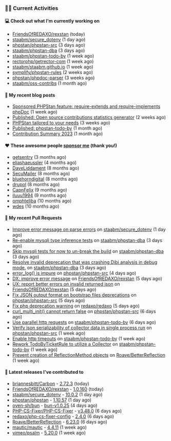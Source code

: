 ### 👨‍💻 Current Activities


#### 💻 Check out what I'm currently working on

- [FriendsOfREDAXO/rexstan](https://github.com/FriendsOfREDAXO/rexstan) (today)
- [staabm/secure_dotenv](https://github.com/staabm/secure_dotenv) (1 day ago)
- [phpstan/phpstan-src](https://github.com/phpstan/phpstan-src) (3 days ago)
- [staabm/phpstan-dba](https://github.com/staabm/phpstan-dba) (3 days ago)
- [staabm/phpstan-todo-by](https://github.com/staabm/phpstan-todo-by) (1 week ago)
- [rectorphp/getrector-com](https://github.com/rectorphp/getrector-com) (1 week ago)
- [staabm/staabm.github.io](https://github.com/staabm/staabm.github.io) (1 week ago)
- [symplify/phpstan-rules](https://github.com/symplify/phpstan-rules) (2 weeks ago)
- [phpstan/phpdoc-parser](https://github.com/phpstan/phpdoc-parser) (3 weeks ago)
- [staabm/oss-contribs](https://github.com/staabm/oss-contribs) (1 month ago)


#### 📜 My recent blog posts

- [Sponsored PHPStan feature: require-extends and require-implements phpDoc](https://staabm.github.io/2024/01/15/phpstan-require-extends-implements.html) (1 week ago)
- [Published: Open source contributions statistics generator](https://staabm.github.io/2024/01/10/oss-contribs-published.html) (2 weeks ago)
- [PHPStan tailored to your needs](https://staabm.github.io/2024/01/01/phpstan-customizing.html) (3 weeks ago)
- [Published: phpstan-todo-by](https://staabm.github.io/2023/12/17/phpstan-todo-by-published.html) (1 month ago)
- [Contribution Summary 2023](https://staabm.github.io/2023/12/07/contribution-summary-2023.html) (1 month ago)


#### ❤️ These awesome people [sponsor me](https://github.com/sponsors/staabm) (thank you!)

- [getsentry](https://github.com/getsentry) (3 months ago)
- [eliashaeussler](https://github.com/eliashaeussler) (4 months ago)
- [DaveLiddament](https://github.com/DaveLiddament) (8 months ago)
- [SecuMailer](https://github.com/SecuMailer) (8 months ago)
- [bluehorndigital](https://github.com/bluehorndigital) (8 months ago)
- [drupol](https://github.com/drupol) (8 months ago)
- [CapnFelix](https://github.com/CapnFelix) (9 months ago)
- [iluuu1994](https://github.com/iluuu1994) (9 months ago)
- [omphteliba](https://github.com/omphteliba) (10 months ago)
- [wdes](https://github.com/wdes) (10 months ago)


#### 🔨 My recent Pull Requests

- [Improve error message on parse errors](https://github.com/staabm/secure_dotenv/pull/11) on [staabm/secure_dotenv](https://github.com/staabm/secure_dotenv) (1 day ago)
- [Re-enable mysqli type inference tests](https://github.com/staabm/phpstan-dba/pull/641) on [staabm/phpstan-dba](https://github.com/staabm/phpstan-dba) (3 days ago)
- [Skip mysqli tests for now to un-break the build](https://github.com/staabm/phpstan-dba/pull/640) on [staabm/phpstan-dba](https://github.com/staabm/phpstan-dba) (3 days ago)
- [Resolve invalid deprecation that was crashing Dibi analysis in debug mode.](https://github.com/staabm/phpstan-dba/pull/639) on [staabm/phpstan-dba](https://github.com/staabm/phpstan-dba) (3 days ago)
- [error_log() is impure](https://github.com/phpstan/phpstan-src/pull/2884) on [phpstan/phpstan-src](https://github.com/phpstan/phpstan-src) (4 days ago)
- [DX: improve error message](https://github.com/FriendsOfREDAXO/rexstan/pull/660) on [FriendsOfREDAXO/rexstan](https://github.com/FriendsOfREDAXO/rexstan) (5 days ago)
- [UX: report better errors on invalid returned json](https://github.com/FriendsOfREDAXO/rexstan/pull/659) on [FriendsOfREDAXO/rexstan](https://github.com/FriendsOfREDAXO/rexstan) (5 days ago)
- [Fix JSON output format on bootstrap files deprecations](https://github.com/phpstan/phpstan-src/pull/2883) on [phpstan/phpstan-src](https://github.com/phpstan/phpstan-src) (5 days ago)
- [Fix php deprecation warning](https://github.com/redaxo/redaxo/pull/5866) on [redaxo/redaxo](https://github.com/redaxo/redaxo) (5 days ago)
- [curl_multi_init() cannot return false](https://github.com/phpstan/phpstan-src/pull/2882) on [phpstan/phpstan-src](https://github.com/phpstan/phpstan-src) (6 days ago)
- [Use parallel http requests](https://github.com/staabm/phpstan-todo-by/pull/79) on [staabm/phpstan-todo-by](https://github.com/staabm/phpstan-todo-by) (6 days ago)
- [Verify json serializability of collector data in single process run](https://github.com/phpstan/phpstan-src/pull/2881) on [phpstan/phpstan-src](https://github.com/phpstan/phpstan-src) (1 week ago)
- [Enable http timeouts](https://github.com/staabm/phpstan-todo-by/pull/78) on [staabm/phpstan-todo-by](https://github.com/staabm/phpstan-todo-by) (1 week ago)
- [Rework TodoByTicketRule to utilize a Collector](https://github.com/staabm/phpstan-todo-by/pull/77) on [staabm/phpstan-todo-by](https://github.com/staabm/phpstan-todo-by) (1 week ago)
- [Prevent creation of ReflectionMethod objects](https://github.com/Roave/BetterReflection/pull/1388) on [Roave/BetterReflection](https://github.com/Roave/BetterReflection) (1 week ago)


#### 🔭 Latest releases I've contributed to

- [briannesbitt/Carbon](https://github.com/briannesbitt/Carbon) - [2.72.3](https://github.com/briannesbitt/Carbon/releases/tag/2.72.3) (today)
- [FriendsOfREDAXO/rexstan](https://github.com/FriendsOfREDAXO/rexstan) - [1.0.160](https://github.com/FriendsOfREDAXO/rexstan/releases/tag/1.0.160) (today)
- [staabm/secure_dotenv](https://github.com/staabm/secure_dotenv) - [10.0.2](https://github.com/staabm/secure_dotenv/releases/tag/10.0.2) (1 day ago)
- [phpstan/phpstan](https://github.com/phpstan/phpstan) - [1.10.57](https://github.com/phpstan/phpstan/releases/tag/1.10.57) (1 day ago)
- [oven-sh/bun](https://github.com/oven-sh/bun) - [bun-v1.0.25](https://github.com/oven-sh/bun/releases/tag/bun-v1.0.25) (4 days ago)
- [PHP-CS-Fixer/PHP-CS-Fixer](https://github.com/PHP-CS-Fixer/PHP-CS-Fixer) - [v3.48.0](https://github.com/PHP-CS-Fixer/PHP-CS-Fixer/releases/tag/v3.48.0) (6 days ago)
- [redaxo/php-cs-fixer-config](https://github.com/redaxo/php-cs-fixer-config) - [2.4.0](https://github.com/redaxo/php-cs-fixer-config/releases/tag/2.4.0) (6 days ago)
- [Roave/BetterReflection](https://github.com/Roave/BetterReflection) - [6.23.0](https://github.com/Roave/BetterReflection/releases/tag/6.23.0) (6 days ago)
- [mautic/mautic](https://github.com/mautic/mautic) - [4.4.11](https://github.com/mautic/mautic/releases/tag/4.4.11) (1 week ago)
- [vimeo/psalm](https://github.com/vimeo/psalm) - [5.20.0](https://github.com/vimeo/psalm/releases/tag/5.20.0) (1 week ago)

